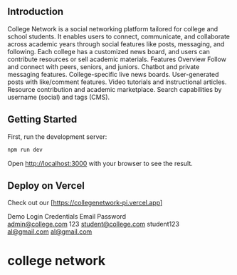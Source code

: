 ## Introduction
College Network is a social networking platform tailored for college and school students. It
enables users to connect, communicate, and collaborate across academic years through social
features like posts, messaging, and following. Each college has a customized news board, and
users can contribute resources or sell academic materials.
 Features Overview
 Follow and connect with peers, seniors, and juniors.
 Chatbot and private messaging features.
 College-specific live news boards.
 User-generated posts with like/comment features.
 Video tutorials and instructional articles.
 Resource contribution and academic marketplace.
 Search capabilities by username (social) and tags (CMS).

## Getting Started

First, run the development server:

```bash
npm run dev

```

Open [http://localhost:3000](http://localhost:3000) with your browser to see the result.


## Deploy on Vercel
Check out our [https://collegenetwork-pi.vercel.app]

Demo Login Credentials
Email	                        Password	
admin@college.com	            123	
student@college.com	          student123	
al@gmail.com	                al@gmail.com	
# college network
